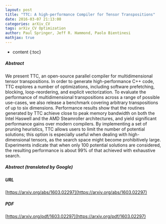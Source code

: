 ```yaml
---
layout: post
title: "TTC: A high-performance Compiler for Tensor Transpositions"
date: 2016-03-07 21:13:00
categories: arXiv_CV
tags: arXiv_CV Optimization
author: Paul Springer, Jeff R. Hammond, Paolo Bientinesi
mathjax: true
---
```


* content
{:toc}

##### Abstract
We present TTC, an open-source parallel compiler for multidimensional tensor transpositions. In order to generate high-performance C++ code, TTC explores a number of optimizations, including software prefetching, blocking, loop-reordering, and explicit vectorization. To evaluate the performance of multidimensional transpositions across a range of possible use-cases, we also release a benchmark covering arbitrary transpositions of up to six dimensions. Performance results show that the routines generated by TTC achieve close to peak memory bandwidth on both the Intel Haswell and the AMD Steamroller architectures, and yield significant performance gains over modern compilers. By implementing a set of pruning heuristics, TTC allows users to limit the number of potential solutions; this option is especially useful when dealing with high-dimensional tensors, as the search space might become prohibitively large. Experiments indicate that when only 100 potential solutions are considered, the resulting performance is about 99% of that achieved with exhaustive search.

##### Abstract (translated by Google)


##### URL
[https://arxiv.org/abs/1603.02297](https://arxiv.org/abs/1603.02297)

##### PDF
[https://arxiv.org/pdf/1603.02297](https://arxiv.org/pdf/1603.02297)

